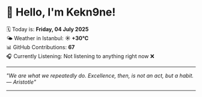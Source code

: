 # 👋 Hello, I'm Kekn9ne!

🗓️ Today is: **Friday, 04 July 2025**  
🌤️ Weather in Istanbul: **☀️   +30°C**  
📊 GitHub Contributions: **67**  
🎧 Currently Listening: Not listening to anything right now ❌

---

_"We are what we repeatedly do. Excellence, then, is not an act, but a habit. — *Aristotle*"_

---
